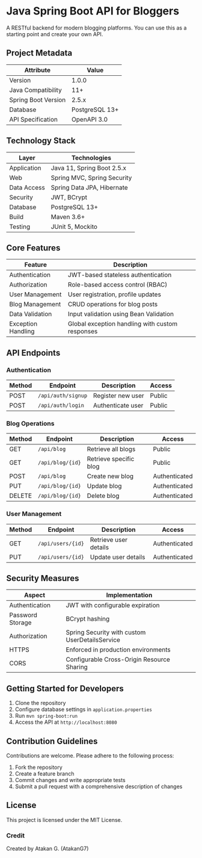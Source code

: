 # Java Spring Boot API for Bloggers

A RESTful backend for modern blogging platforms. You can use this as a starting point and create your own API.

## Project Metadata

| Attribute | Value |
|-----------|-------|
| Version | 1.0.0 |
| Java Compatibility | 11+ |
| Spring Boot Version | 2.5.x |
| Database | PostgreSQL 13+ |
| API Specification | OpenAPI 3.0 |

## Technology Stack

| Layer | Technologies |
|-------|--------------|
| Application | Java 11, Spring Boot 2.5.x |
| Web | Spring MVC, Spring Security |
| Data Access | Spring Data JPA, Hibernate |
| Security | JWT, BCrypt |
| Database | PostgreSQL 13+ |
| Build | Maven 3.6+ |
| Testing | JUnit 5, Mockito |

## Core Features

| Feature | Description |
|---------|-------------|
| Authentication | JWT-based stateless authentication |
| Authorization | Role-based access control (RBAC) |
| User Management | User registration, profile updates |
| Blog Management | CRUD operations for blog posts |
| Data Validation | Input validation using Bean Validation |
| Exception Handling | Global exception handling with custom responses |

## API Endpoints

### Authentication

| Method | Endpoint | Description | Access |
|--------|----------|-------------|--------|
| POST | `/api/auth/signup` | Register new user | Public |
| POST | `/api/auth/login` | Authenticate user | Public |

### Blog Operations

| Method | Endpoint | Description | Access |
|--------|----------|-------------|--------|
| GET | `/api/blog` | Retrieve all blogs | Public |
| GET | `/api/blog/{id}` | Retrieve specific blog | Public |
| POST | `/api/blog` | Create new blog | Authenticated |
| PUT | `/api/blog/{id}` | Update blog | Authenticated |
| DELETE | `/api/blog/{id}` | Delete blog | Authenticated |

### User Management

| Method | Endpoint | Description | Access |
|--------|----------|-------------|--------|
| GET | `/api/users/{id}` | Retrieve user details | Authenticated |
| PUT | `/api/users/{id}` | Update user details | Authenticated |

## Security Measures

| Aspect | Implementation |
|--------|----------------|
| Authentication | JWT with configurable expiration |
| Password Storage | BCrypt hashing |
| Authorization | Spring Security with custom UserDetailsService |
| HTTPS | Enforced in production environments |
| CORS | Configurable Cross-Origin Resource Sharing |

## Getting Started for Developers

1. Clone the repository
2. Configure database settings in `application.properties`
3. Run `mvn spring-boot:run`
4. Access the API at `http://localhost:8080`

## Contribution Guidelines

Contributions are welcome. Please adhere to the following process:
1. Fork the repository
2. Create a feature branch
3. Commit changes and write appropriate tests
4. Submit a pull request with a comprehensive description of changes

## License

This project is licensed under the MIT License.

### Credit
Created by Atakan G. (AtakanG7)

